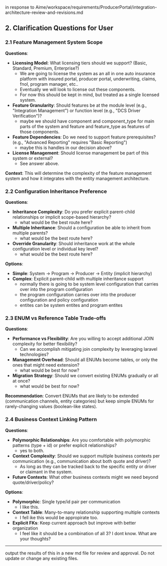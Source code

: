 in response to Aime/workspace/requirements/ProducerPortal/integration-architecture-review-and-revisions.md

## 2. Clarification Questions for User

### 2.1 Feature Management System Scope

**Questions**:
* **Licensing Model**: What licensing tiers should we support? (Basic, Standard, Premium, Enterprise?)
  * We are going to license the system as an all in one auto insurance platform with insured portal, producer portal, underwriting, claims, fnol, program manager, etc..
  * Eventually we will look to license out these components.
  * For now this should be kept in mind, but treated as a single licensed system.
* **Feature Granularity**: Should features be at the module level (e.g., "Integration Management") or function level (e.g., "DCS Driver Verification")?
  * maybe we should have component and component_type for main parts of the system and feature and feature_type as features of those components.
* **Feature Dependencies**: Do we need to support feature prerequisites? (e.g., "Advanced Reporting" requires "Basic Reporting")
  * maybe this is handles in our decision above?
* **License Management**: Should license management be part of this system or external?
  * See answer above.

**Context**: This will determine the complexity of the feature management system and how it integrates with the entity management architecture.

### 2.2 Configuration Inheritance Preference

**Questions**:
* **Inheritance Complexity**: Do you prefer explicit parent-child relationships or implicit scope-based hierarchy?
  * what would be the best route here?
* **Multiple Inheritance**: Should a configuration be able to inherit from multiple parents?
  * what would be the best route here?
* **Override Granularity**: Should inheritance work at the whole configuration level or individual key level?
  * what would be the best route here?

**Options**:
* **Simple**: System → Program → Producer → Entity (implicit hierarchy)
* **Complex**: Explicit parent-child with multiple inheritance support
  * normally there is going to be system level configuration that carries over into the program configuration
  * the program configuration carries over into the producer configuration and policy configuration
  * entites can be system entites and program entites

### 2.3 ENUM vs Reference Table Trade-offs

**Questions**:
* **Performance vs Flexibility**: Are you willing to accept additional JOIN complexity for better flexibility?
  * Can we accomplish mitigating join complexity by leveraging laravel technologies?
* **Management Overhead**: Should all ENUMs become tables, or only the ones that might need extension?
  * what would be best for now?
* **Migration Strategy**: Should we convert existing ENUMs gradually or all at once?
  * what would be best for now?

**Recommendation**: Convert ENUMs that are likely to be extended (communication channels, entity categories) but keep simple ENUMs for rarely-changing values (boolean-like states).

### 2.4 Business Context Linking Pattern

**Questions**:
* **Polymorphic Relationships**: Are you comfortable with polymorphic patterns (type + id) or prefer explicit relationships?
  * yes to both.
* **Context Complexity**: Should we support multiple business contexts per communication (e.g., communication about both quote and driver)?
  * As long as they can be tracked back to the specific entity or driver or claimant in the system.
* **Future Contexts**: What other business contexts might we need beyond quote/driver/policy?

**Options**:
* **Polymorphic**: Single type/id pair per communication
  * I like this.
* **Context Table**: Many-to-many relationship supporting multiple contexts
  * I fell ike this would be appropirate too.
* **Explicit FKs**: Keep current approach but improve with better organization
  * I feel like it should be a combination of all 3? I dont know. What are your thoughts?

---

output the results of this in a new md file for review and approval. Do not update or change any existing files.